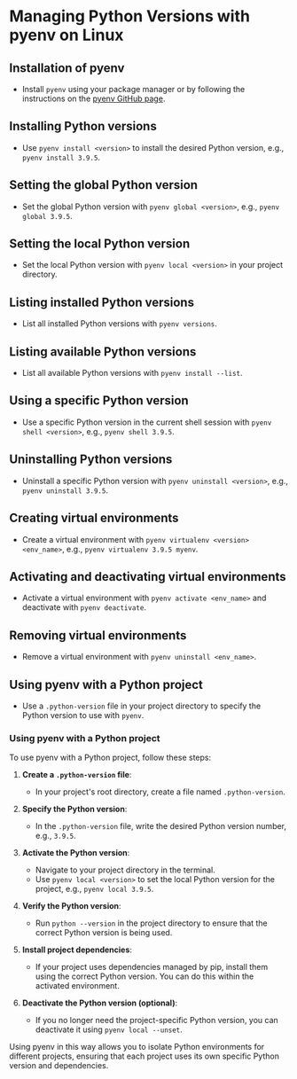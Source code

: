 # Managing Python Versions with pyenv on Linux

## Installation of pyenv
- Install `pyenv` using your package manager or by following the instructions on the [pyenv GitHub page](https://github.com/pyenv/pyenv).

## Installing Python versions
- Use `pyenv install <version>` to install the desired Python version, e.g., `pyenv install 3.9.5`.

## Setting the global Python version
- Set the global Python version with `pyenv global <version>`, e.g., `pyenv global 3.9.5`.

## Setting the local Python version
- Set the local Python version with `pyenv local <version>` in your project directory.

## Listing installed Python versions
- List all installed Python versions with `pyenv versions`.

## Listing available Python versions
- List all available Python versions with `pyenv install --list`.

## Using a specific Python version
- Use a specific Python version in the current shell session with `pyenv shell <version>`, e.g., `pyenv shell 3.9.5`.

## Uninstalling Python versions
- Uninstall a specific Python version with `pyenv uninstall <version>`, e.g., `pyenv uninstall 3.9.5`.

## Creating virtual environments
- Create a virtual environment with `pyenv virtualenv <version> <env_name>`, e.g., `pyenv virtualenv 3.9.5 myenv`.

## Activating and deactivating virtual environments
- Activate a virtual environment with `pyenv activate <env_name>` and deactivate with `pyenv deactivate`.

## Removing virtual environments
- Remove a virtual environment with `pyenv uninstall <env_name>`.

## Using pyenv with a Python project
- Use a `.python-version` file in your project directory to specify the Python version to use with `pyenv`.

###  Using pyenv with a Python project

To use pyenv with a Python project, follow these steps:

1. **Create a `.python-version` file**:
   - In your project's root directory, create a file named `.python-version`.

2. **Specify the Python version**:
   - In the `.python-version` file, write the desired Python version number, e.g., `3.9.5`.

3. **Activate the Python version**:
   - Navigate to your project directory in the terminal.
   - Use `pyenv local <version>` to set the local Python version for the project, e.g., `pyenv local 3.9.5`.

4. **Verify the Python version**:
   - Run `python --version` in the project directory to ensure that the correct Python version is being used.

5. **Install project dependencies**:
   - If your project uses dependencies managed by pip, install them using the correct Python version. You can do this within the activated environment.

6. **Deactivate the Python version (optional)**:
   - If you no longer need the project-specific Python version, you can deactivate it using `pyenv local --unset`.

Using pyenv in this way allows you to isolate Python environments for different projects, ensuring that each project uses its own specific Python version and dependencies.


